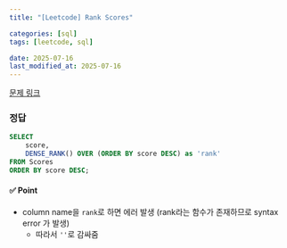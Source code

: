 ```yaml
---
title: "[Leetcode] Rank Scores"

categories: [sql]
tags: [leetcode, sql]

date: 2025-07-16
last_modified_at: 2025-07-16
---
```

[문제 링크](https://leetcode.com/problems/rank-scores/)

### 정답
```sql
SELECT
    score,
    DENSE_RANK() OVER (ORDER BY score DESC) as 'rank'
FROM Scores
ORDER BY score DESC;
```

#### ✅ Point
- column name을 `rank`로 하면 에러 발생 (rank라는 함수가 존재하므로 syntax error 가 발생)
    - 따라서 `''`로 감싸줌
